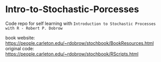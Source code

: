 # Intro-to-Stochastic-Porcesses

Code repo for self learning with `Introduction to Stochastic Processes with R - Robert P. Dobrow`

book website: https://people.carleton.edu/~rdobrow/stochbook/BookResources.html
original code: https://people.carleton.edu/~rdobrow/stochbook/RScripts.html
